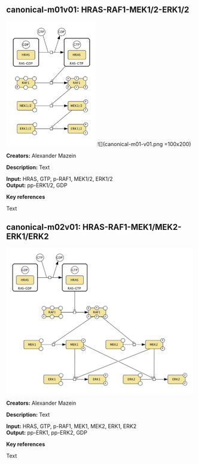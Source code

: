 ## canonical-m01v01: HRAS-RAF1-MEK1/2-ERK1/2

<img src="canonical-m01-v01.png" width="240"/>  
![](canonical-m01-v01.png =100x200)

**Creators:** Alexander Mazein

**Description:** Text  

**Input:** HRAS, GTP, p-RAF1, MEK1/2, ERK1/2  
**Output:** pp-ERK1/2, GDP  

**Key references**  

Text

## canonical-m02v01: HRAS-RAF1-MEK1/MEK2-ERK1/ERK2

<img src="canonical-m02-v01.png" width="500"/>

**Creators:** Alexander Mazein

**Description:** Text  

**Input:** HRAS, GTP, p-RAF1, MEK1, MEK2, ERK1, ERK2  
**Output:** pp-ERK1, pp-ERK2, GDP  

**Key references**  

Text


